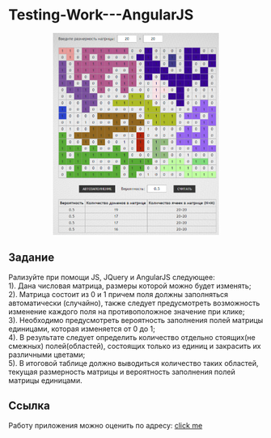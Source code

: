 # Testing-Work---AngularJS
<p align="center"><img width="65%" height="65%" src="screenshot.png" /></p>

## Задание 
Рализуйте при помощи JS, JQuery и AngularJS следующее: <br/>
1). Дана числовая матрица, размеры которой можно будет изменять;<br/>
2). Матрица состоит из 0 и 1 причем поля должны заполняться автоматически (случайно), также следует предусмотреть возможность изменение каждого поля на противоположное значение при клике; <br/>
3). Необходимо предусмотреть вероятность заполнения полей матрицы единицами, которая изменяется от 0 до 1; <br/>
4). В результате следует определить количество отдельно стоящих(не смежных) полей(областей), состоящих только из единиц и закрасить их различными цветами; <br/>
5). В итоговой таблице должно выводиться количество таких областей, текущая размерность матрицы и вероятность заполнения полей матрицы единицами. <br/>

## Ссылка
Работу приложения можно оценить по адресу: <a href="https://rawcdn.githack.com/5-th/Testing-Work---AngularJS/master/index.html"> click me </a>
